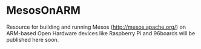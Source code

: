 # MesosOnARM

Resource for building and running Mesos (http://mesos.apache.org/) on ARM-based Open Hardware devices like Raspberry Pi and 96boards
will be published here soon.
